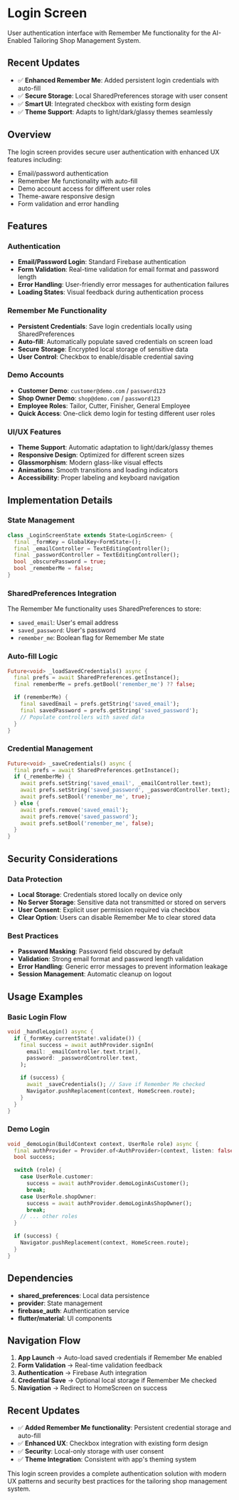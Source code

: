 # Login Screen

User authentication interface with Remember Me functionality for the AI-Enabled Tailoring Shop Management System.

## Recent Updates

- ✅ **Enhanced Remember Me**: Added persistent login credentials with auto-fill
- ✅ **Secure Storage**: Local SharedPreferences storage with user consent
- ✅ **Smart UI**: Integrated checkbox with existing form design
- ✅ **Theme Support**: Adapts to light/dark/glassy themes seamlessly

## Overview

The login screen provides secure user authentication with enhanced UX features including:
- Email/password authentication
- Remember Me functionality with auto-fill
- Demo account access for different user roles
- Theme-aware responsive design
- Form validation and error handling

## Features

### Authentication
- **Email/Password Login**: Standard Firebase authentication
- **Form Validation**: Real-time validation for email format and password length
- **Error Handling**: User-friendly error messages for authentication failures
- **Loading States**: Visual feedback during authentication process

### Remember Me Functionality
- **Persistent Credentials**: Save login credentials locally using SharedPreferences
- **Auto-fill**: Automatically populate saved credentials on screen load
- **Secure Storage**: Encrypted local storage of sensitive data
- **User Control**: Checkbox to enable/disable credential saving

### Demo Accounts
- **Customer Demo**: `customer@demo.com` / `password123`
- **Shop Owner Demo**: `shop@demo.com` / `password123`
- **Employee Roles**: Tailor, Cutter, Finisher, General Employee
- **Quick Access**: One-click demo login for testing different user roles

### UI/UX Features
- **Theme Support**: Automatic adaptation to light/dark/glassy themes
- **Responsive Design**: Optimized for different screen sizes
- **Glassmorphism**: Modern glass-like visual effects
- **Animations**: Smooth transitions and loading indicators
- **Accessibility**: Proper labeling and keyboard navigation

## Implementation Details

### State Management
```dart
class _LoginScreenState extends State<LoginScreen> {
  final _formKey = GlobalKey<FormState>();
  final _emailController = TextEditingController();
  final _passwordController = TextEditingController();
  bool _obscurePassword = true;
  bool _rememberMe = false;
}
```

### SharedPreferences Integration
The Remember Me functionality uses SharedPreferences to store:
- `saved_email`: User's email address
- `saved_password`: User's password
- `remember_me`: Boolean flag for Remember Me state

### Auto-fill Logic
```dart
Future<void> _loadSavedCredentials() async {
  final prefs = await SharedPreferences.getInstance();
  final rememberMe = prefs.getBool('remember_me') ?? false;

  if (rememberMe) {
    final savedEmail = prefs.getString('saved_email');
    final savedPassword = prefs.getString('saved_password');
    // Populate controllers with saved data
  }
}
```

### Credential Management
```dart
Future<void> _saveCredentials() async {
  final prefs = await SharedPreferences.getInstance();
  if (_rememberMe) {
    await prefs.setString('saved_email', _emailController.text);
    await prefs.setString('saved_password', _passwordController.text);
    await prefs.setBool('remember_me', true);
  } else {
    await prefs.remove('saved_email');
    await prefs.remove('saved_password');
    await prefs.setBool('remember_me', false);
  }
}
```

## Security Considerations

### Data Protection
- **Local Storage**: Credentials stored locally on device only
- **No Server Storage**: Sensitive data not transmitted or stored on servers
- **User Consent**: Explicit user permission required via checkbox
- **Clear Option**: Users can disable Remember Me to clear stored data

### Best Practices
- **Password Masking**: Password field obscured by default
- **Validation**: Strong email format and password length validation
- **Error Handling**: Generic error messages to prevent information leakage
- **Session Management**: Automatic cleanup on logout

## Usage Examples

### Basic Login Flow
```dart
void _handleLogin() async {
  if (_formKey.currentState!.validate()) {
    final success = await authProvider.signIn(
      email: _emailController.text.trim(),
      password: _passwordController.text,
    );

    if (success) {
      await _saveCredentials(); // Save if Remember Me checked
      Navigator.pushReplacement(context, HomeScreen.route);
    }
  }
}
```

### Demo Login
```dart
void _demoLogin(BuildContext context, UserRole role) async {
  final authProvider = Provider.of<AuthProvider>(context, listen: false);
  bool success;

  switch (role) {
    case UserRole.customer:
      success = await authProvider.demoLoginAsCustomer();
      break;
    case UserRole.shopOwner:
      success = await authProvider.demoLoginAsShopOwner();
      break;
    // ... other roles
  }

  if (success) {
    Navigator.pushReplacement(context, HomeScreen.route);
  }
}
```

## Dependencies

- **shared_preferences**: Local data persistence
- **provider**: State management
- **firebase_auth**: Authentication service
- **flutter/material**: UI components

## Navigation Flow

1. **App Launch** → Auto-load saved credentials if Remember Me enabled
2. **Form Validation** → Real-time validation feedback
3. **Authentication** → Firebase Auth integration
4. **Credential Save** → Optional local storage if Remember Me checked
5. **Navigation** → Redirect to HomeScreen on success

## Recent Updates

- ✅ **Added Remember Me functionality**: Persistent credential storage and auto-fill
- ✅ **Enhanced UX**: Checkbox integration with existing form design
- ✅ **Security**: Local-only storage with user consent
- ✅ **Theme Integration**: Consistent with app's theming system

This login screen provides a complete authentication solution with modern UX patterns and security best practices for the tailoring shop management system.